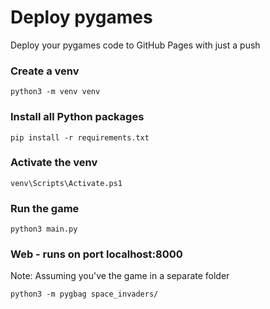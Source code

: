 # Deploy pygames

Deploy your pygames code to GitHub Pages with just a push

### Create a venv

`python3 -m venv venv`

### Install all Python packages

`pip install -r requirements.txt`

### Activate the venv
`venv\Scripts\Activate.ps1`

### Run the game

`python3 main.py`

### Web - runs on port localhost:8000

Note: Assuming you've the game in a separate folder

`python3 -m pygbag space_invaders/`
